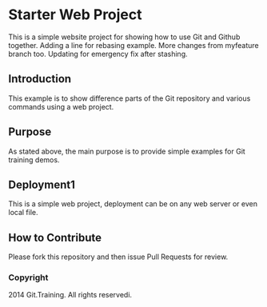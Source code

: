 # Starter Web Project

This is a simple website project for
showing how to use Git and Github together.
Adding a line for rebasing example.
More changes from myfeature branch too.
Updating for emergency fix after stashing.

## Introduction

This example is to show difference parts of the Git
repository and various commands using a web project.

## Purpose

As stated above, the main purpose is to provide
simple examples for Git training demos.

## Deployment1

This is a simple web project, deployment
can be on any web server or even local file.

## How to Contribute

Please fork this repository and then issue Pull Requests for review.

### Copyright

2014 Git.Training. All rights reservedi.
